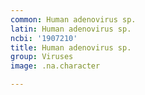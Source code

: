 ```yaml
---
common: Human adenovirus sp.
latin: Human adenovirus sp.
ncbi: '1907210'
title: Human adenovirus sp.
group: Viruses
image: .na.character

---
```

